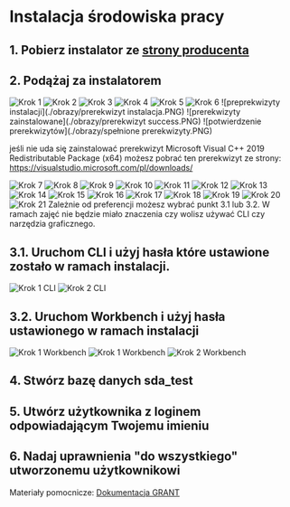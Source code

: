 # Instalacja środowiska pracy

## 1. Pobierz instalator ze [strony producenta](https://dev.mysql.com/downloads/installer/)

## 2. Podążaj za instalatorem

  ![Krok 1](./obrazy/Instalator_krok1.PNG)
  ![Krok 2](./obrazy/Instalator_krok2.PNG)
  ![Krok 3](./obrazy/Instalator_krok3.PNG)
  ![Krok 4](./obrazy/Instalator_krok4.PNG)
  ![Krok 5](./obrazy/Instalator_krok5_opcjonalny.PNG)
  ![Krok 6](./obrazy/Instalator_krok6.PNG)
  ![preprekwizyty instalacji](./obrazy/prerekwizyt instalacja.PNG)
  ![prerekwizyty zainstalowane](./obrazy/prerekwizyt success.PNG)
  ![potwierdzenie prerekwizytów](./obrazy/spełnione prerekwizyty.PNG)

jeśli nie uda się zainstalować prerekwizyt Microsoft Visual C++ 2019 Redistributable Package (x64) możesz pobrać ten
prerekwizyt ze strony:
  https://visualstudio.microsoft.com/pl/downloads/

  ![Krok 7](./obrazy/Instalator_krok7.PNG)
  ![Krok 8](./obrazy/Instalator_krok8.PNG)
  ![Krok 9](./obrazy/Instalator_krok9.PNG)
  ![Krok 10](./obrazy/Instalator_krok10.PNG)
  ![Krok 11](./obrazy/Instalator_krok11.PNG)
  ![Krok 12](./obrazy/Instalator_krok12.PNG)
  ![Krok 13](./obrazy/Instalator_krok1.PNG)
  ![Krok 14](./obrazy/Instalator_krok14.PNG)
  ![Krok 15](./obrazy/Instalator_krok15.PNG)
  ![Krok 16](./obrazy/Instalator_krok16.PNG)
  ![Krok 17](./obrazy/Instalator_krok17.PNG)
  ![Krok 18](./obrazy/Instalator_krok18.PNG)
  ![Krok 19](./obrazy/Instalator_krok19.PNG)
  ![Krok 20](./obrazy/Instalator_krok20.PNG)
  ![Krok 21](./obrazy/Instalator_krok21.PNG)
Zależnie od preferencji możesz wybrać punkt 3.1 lub 3.2. W ramach zajęć nie będzie miało znaczenia czy wolisz używać CLI
czy narzędzia graficznego.

## 3.1. Uruchom CLI i użyj hasła które ustawione zostało w ramach instalacji.

  ![Krok 1 CLI](./obrazy/CLI1.PNG)
  ![Krok 2 CLI](./obrazy/CLI2.PNG)

## 3.2. Uruchom Workbench i użyj hasła ustawionego w ramach instalacji

  ![Krok 1 Workbench](./obrazy/workbench1.PNG)
  ![Krok 1 Workbench](./obrazy/workbench2.PNG)
  ![Krok 2 Workbench](./obrazy/workbench3.PNG)

## 4. Stwórz bazę danych sda_test

## 5. Utwórz użytkownika z loginem odpowiadającym Twojemu imieniu

## 6. Nadaj uprawnienia "do wszystkiego" utworzonemu użytkownikowi

Materiały pomocnicze:
  [Dokumentacja GRANT](https://dev.mysql.com/doc/refman/8.0/en/grant.html)